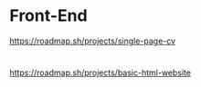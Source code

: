 # Front-End
https://roadmap.sh/projects/single-page-cv
#
https://roadmap.sh/projects/basic-html-website
